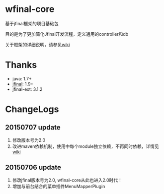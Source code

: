 wfinal-core
===========

基于jfinal框架的项目基础包

目的是为了更加简化Jfinal开发流程，定义通用的controller和db

关于框架的详细说明，请参见[wiki](https://github.com/gefangshuai/wfinal-core/wiki)

# Thanks
- java: 1.7+
- [jfinal](http://jfinal.com): 1.9+
- jfinal-ext: 3.1.2

# ChangeLogs
## 20150707 update
1. 修改版本号为2.0
2. 改进maven依赖机制，使用中每个module独立依赖，不再同时依赖，详情见[wiki](https://github.com/gefangshuai/wfinal-core/wiki)

## 20150706 update
1. 修改jfinal版本号为2.0, wfinal-core从此也进入2.0时代！
2. 增加与前台结合的菜单插件MenuMapperPlugin

